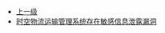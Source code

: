 * [上一级](docs/wy876_poc/)
* [时空物流运输管理系统存在敏感信息泄露漏洞](docs/wy876_poc/%E6%97%B6%E7%A9%BA%E7%89%A9%E6%B5%81%E8%BF%90%E8%BE%93%E7%AE%A1%E7%90%86%E7%B3%BB%E7%BB%9F/%E6%97%B6%E7%A9%BA%E7%89%A9%E6%B5%81%E8%BF%90%E8%BE%93%E7%AE%A1%E7%90%86%E7%B3%BB%E7%BB%9F%E5%AD%98%E5%9C%A8%E6%95%8F%E6%84%9F%E4%BF%A1%E6%81%AF%E6%B3%84%E9%9C%B2%E6%BC%8F%E6%B4%9E.md)
